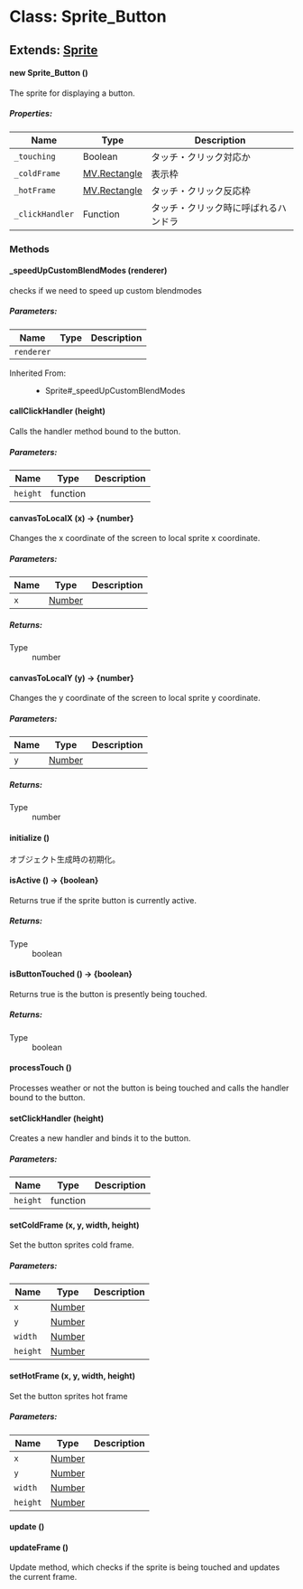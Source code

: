 # Class: Sprite_Button

## Extends: [Sprite](Sprite.md)

#### new Sprite_Button ()

The sprite for displaying a button.

##### Properties:

| Name | Type | Description |
| --- | --- | --- |
| `_touching` | Boolean | タッチ・クリック対応か |
| `_coldFrame` | [MV.Rectangle](MV.Rectangle.md) | 表示枠 |
| `_hotFrame` | [MV.Rectangle](MV.Rectangle.md) | タッチ・クリック反応枠 |
| `_clickHandler` | Function | タッチ・クリック時に呼ばれるハンドラ |



### Methods

#### _speedUpCustomBlendModes (renderer)

checks if we need to speed up custom blendmodes

##### Parameters:

| Name | Type | Description |
| --- | --- | --- |
| `renderer` |  |  |

<dl>
                <dt>Inherited From:</dt>
                <dd>
                    <ul>
                        <li>
                            <a>Sprite#_speedUpCustomBlendModes</a>
                        </li>
                    </ul>
                </dd>
            </dl>

#### callClickHandler (height)

Calls the handler method bound to the button.

##### Parameters:

| Name | Type | Description |
| --- | --- | --- |
| `height` | function |  |


#### canvasToLocalX (x) → {number}

Changes the x coordinate of the screen to local sprite x coordinate.

##### Parameters:

| Name | Type | Description |
| --- | --- | --- |
| `x` | [Number](Number.md) |  |


##### Returns:

<dl>
                <dt> Type </dt>
                <dd>
                    <span>number</span>
                </dd>
            </dl>

#### canvasToLocalY (y) → {number}

Changes the y coordinate of the screen to local sprite y coordinate.

##### Parameters:

| Name | Type | Description |
| --- | --- | --- |
| `y` | [Number](Number.md) |  |


##### Returns:

<dl>
                <dt> Type </dt>
                <dd>
                    <span>number</span>
                </dd>
            </dl>

#### initialize ()

 オブジェクト生成時の初期化。

#### isActive () → {boolean}

Returns true if the sprite button is currently active.

##### Returns:

<dl>
                <dt> Type </dt>
                <dd>
                    <span>boolean</span>
                </dd>
            </dl>

#### isButtonTouched () → {boolean}

Returns true is the button is presently being touched.

##### Returns:

<dl>
                <dt> Type </dt>
                <dd>
                    <span>boolean</span>
                </dd>
            </dl>

#### processTouch ()

Processes weather or not the button is being touched and calls the handler bound to the button.

#### setClickHandler (height)

Creates a new handler and binds it to the button.

##### Parameters:

| Name | Type | Description |
| --- | --- | --- |
| `height` | function |  |


#### setColdFrame (x, y, width, height)

Set the button sprites cold frame.

##### Parameters:

| Name | Type | Description |
| --- | --- | --- |
| `x` | [Number](Number.md) |  |
| `y` | [Number](Number.md) |  |
| `width` | [Number](Number.md) |  |
| `height` | [Number](Number.md) |  |


#### setHotFrame (x, y, width, height)

Set the button sprites hot frame

##### Parameters:

| Name | Type | Description |
| --- | --- | --- |
| `x` | [Number](Number.md) |  |
| `y` | [Number](Number.md) |  |
| `width` | [Number](Number.md) |  |
| `height` | [Number](Number.md) |  |


#### update ()


#### updateFrame ()

Update method, which checks if the sprite is being touched and updates the current frame.



